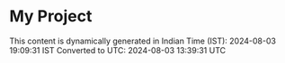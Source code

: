 # My Project

This content is dynamically generated in Indian Time (IST): 2024-08-03 19:09:31 IST
Converted to UTC: 2024-08-03 13:39:31 UTC
